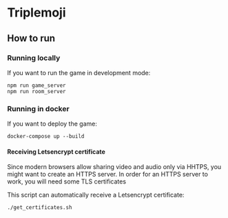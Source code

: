 # Triplemoji

## How to run

### Running locally 

If you want to run the game in development mode:

```
npm run game_server
npm run room_server
```

### Running in docker

If you want to deploy the game:

```
docker-compose up --build
```

#### Receiving Letsencrypt certificate

Since modern browsers allow sharing video and audio only via HHTPS, you might want to create an HTTPS server. In order for an HTTPS server to work, you will need some TLS certificates

This script can automatically receive a Letsencrypt certificate:

```
./get_certificates.sh
```

